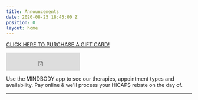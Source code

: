 ```yaml
---
title: Announcements
date: 2020-08-25 18:45:00 Z
position: 0
layout: home
---
```


[CLICK HERE TO PURCHASE A GIFT CARD!](https://clients.mindbodyonline.com/classic/ws?studioid=23881&stype=42)

<iframe id="getOurApp" scrolling="no" allowtransparency="true" src="https://clients.mindbodyonline.com/connect/appbutton?siteID=23881&linkSourceID=10" style="border: none; width: 200px; height: 48px;"></iframe>

Use the MINDBODY app to see our therapies, appointment types and availability. Pay online & we'll process your HICAPS rebate on the day of.

---------